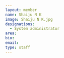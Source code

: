 ```yaml
---
layout: member
name: Shaiju N K
image: Shaiju N K.jpg
designations: 
  - System administrator
area:
bio:
email:
type: staff
---
```

